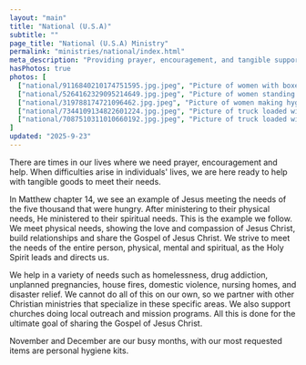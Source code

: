 ```yaml
---
layout: "main"
title: "National (U.S.A)"
subtitle: ""
page_title: "National (U.S.A) Ministry"
permalink: "ministries/national/index.html"
meta_description: "Providing prayer, encouragement, and tangible support to those in need across the U.S.A., Crossing All Borders Ministries meets physical, mental, and spiritual needs through Christ-centered outreach, partnerships, and donations to Christian organizations, following the example of Jesus in serving and sharing the Gospel."
hasPhotos: true
photos: [
  ["national/9116840210174751595.jpg.jpeg", "Picture of women with boxes on cart"],
  ["national/5264162329095214649.jpg.jpeg", "Picture of women standing in front of full box truck"],
  ["national/319788174721096462.jpg.jpeg", "Picture of women making hygiene kits"],
  ["national/7344109134822601224.jpg.jpeg", "Picture of truck loaded with supplies"], 
  ["national/7087510311010660192.jpg.jpeg", "Picture of truck loaded with supplies"]
]
updated: "2025-9-23"
---
```


There are times in our lives where we need prayer, encouragement and help. When difficulties arise in individuals' lives, we are here ready to help with tangible goods to meet their needs.

In Matthew chapter 14, we see an example of Jesus meeting the needs of the five thousand that were hungry. After ministering to their physical needs, He ministered to their spiritual needs. This is the example we follow. We meet physical needs, showing the love and compassion of Jesus Christ, build relationships and share the Gospel of Jesus Christ. We strive to meet the needs of the entire person, physical, mental and spiritual, as the Holy Spirit leads and directs us.

We help in a variety of needs such as homelessness, drug addiction, unplanned pregnancies, house fires, domestic violence, nursing homes, and disaster relief. We cannot do all of this on our own, so we partner with other Christian ministries that specialize in these specific areas. We also support churches doing local outreach and mission programs. All this is done for the ultimate goal of sharing the Gospel of Jesus Christ.

November and December are our busy months, with our most requested items are personal hygiene kits.

